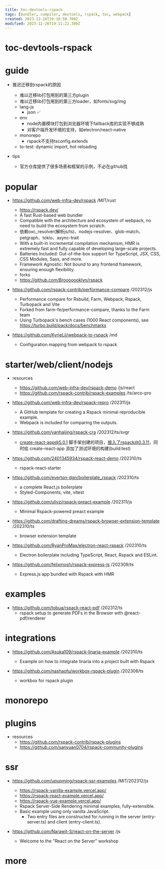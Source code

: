 ```yaml
---
title: toc-devtools-rspack
tags: [bundler, compiler, devtools, rspack, toc, webpack]
created: 2023-12-26T19:10:58.700Z
modified: 2023-12-26T19:11:22.389Z
---
```


# toc-devtools-rspack

# guide
- 推迟迁移到rspack的原因
  - 难以迁移lib打包用到的第三方plugin
  - 难以迁移lib打包用到的第三方loader，如fonts/svg/img
  - lang-js
    - json ✅
  - env
    - node内置模块打包到浏览器环境下fallback库的实现不够成熟
    - 对客户端开发环境的支持，如electron/react-native
  - monorepo
    - rspack不支持tsconfig.extends
  - to-test: dynamic import, hot reloading

- tips
  - 官方仓库提供了很多场景和框架的示例，不必在github找
# popular
- https://github.com/web-infra-dev/rspack /MIT/rust
  - https://rspack.dev/
  - A fast Rust-based web bundler 
  - Compatible with the architecture and ecosystem of webpack, no need to build the ecosystem from scratch.
  - 依赖oxc_resolver(解析js/ts)、nodejs-resolver、glob-match、petgraph、tokio、async-trait
  - With a built-in incremental compilation mechanism, HMR is extremely fast and fully capable of developing large-scale projects.
  - Batteries Included: Out-of-the-box support for TypeScript, JSX, CSS, CSS Modules, Sass, and more.
  - Framework Agnostic: Not bound to any frontend framework, ensuring enough flexibility.
  - forks
  - https://github.com/Brooooooklyn/rspack

- https://github.com/rspack-contrib/performance-compare /202312/js
  - Performance compare for Rsbuild, Farm, Webpack, Rspack, Turbopack and Vite
  - Forked from farm-fe/performance-compare, thanks to the Farm team
  - Using Turbopack's bench cases (1000 React components), see https://turbo.build/pack/docs/benchmarks

- https://github.com/KyrieLii/webpack-to-rspack /md
  - Configuration mapping from webpack to rspack
# starter/web/client/nodejs
- resources
  - https://github.com/web-infra-dev/rspack-demo /js/react
  - https://github.com/rspack-contrib/rspack-examples /ts/arco-pro

- https://github.com/web-infra-dev/rspack-repro /202311/js
  - A GitHub template for creating a Rspack minimal reproducible example.
  - Webpack is included for comparing the outputs.

- https://github.com/yanhaijing/rspack-cra /202312/ts/svgr
  - create-react-app@5.0.1 脚手架创建的项目，接入了rspack@0.3.11，同时给 create-react-app 添加了测试环境的构建(build:test)

- https://github.com/2401345934/rspack-react-demo /202310/ts
  - rspack-react-starter
- https://github.com/everton-dgn/boilerplate_rspack /202310/ts
  - a complete React.js boilerplate
  - Styled-Components, vite, vitest

- https://github.com/ulivz/rspack-preact-example /202311/js
  - Minimal Rspack-powered preact example

- https://github.com/drafting-dreams/rspack-browser-extension-template /202310/ts
  - browser extension template

- https://github.com/RyanProMax/electron-react-rspack /202310/ts
  - Electron boilerplate including TypeScript, React, Rspack and ESLint.

- https://github.com/felixmosh/rspack-express-js /202309/ts
  - Express.js app bundled with Rspack with HMR
# examples
- https://github.com/tobua/rspack-react-pdf /202312/ts
  - rspack setup to generate PDFs in the Browser with @react-pdf/renderer
# integrations
- https://github.com/Asuka109/rspack-linaria-example /202310/ts
  - Example on how to integrate linaria into a project built with Rspack

- https://github.com/nashaofu/workbox-rspack-plugin /202308/ts
  - workbox for rspack plugin
# monorepo

# plugins

- resources
  - https://github.com/rspack-contrib/rspack-plugins
  - https://github.com/sanyuan0704/rspack-community-plugins
# ssr
- https://github.com/upupming/rspack-ssr-examples /MIT/202312/js
  - https://rspack-vanilla-example.vercel.app/
  - https://rspack-react-example.vercel.app/
  - https://rspack-vue-example.vercel.app/
  - Rspack Server-Side Rendering minimal examples, fully-extensible.
  - Basic example using only vanilla JavaScript.
    - Two entry files are constructed for running in the server (entry-server.ts) and client (entry-client.ts).

- https://github.com/Narawit-S/react-on-the-server /js
  - Welcome to the "React on the Server" workshop
# more

